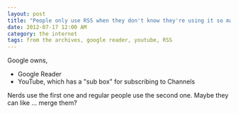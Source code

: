 ```yaml
---
layout: post
title: "People only use RSS when they don't know they're using it so maybe the 'sub box' is its future"
date: 2012-07-17 12:00 AM
category: the internet
tags: from the archives, google reader, youtube, RSS
---
```


Google owns,

* Google Reader
* YouTube, which has a "sub box" for subscribing to Channels

Nerds use the first one and regular people use the second one. Maybe they can like ... merge them?
